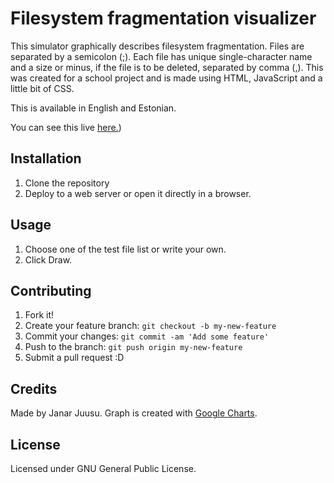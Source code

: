 # Filesystem fragmentation visualizer

This simulator graphically describes filesystem fragmentation.
Files are separated by a semicolon (;). Each file has unique single-character name and a size or minus, if the file is to be deleted, separated by comma (,).
This was created for a school project and is made using HTML, JavaScript and a little bit of CSS.

This is available in English and Estonian.

You can see this live [here.](https://juusujanar.eu/filesystem))

## Installation

1. Clone the repository
2. Deploy to a web server or open it directly in a browser.

## Usage

1. Choose one of the test file list or write your own.
2. Click Draw.

## Contributing

1. Fork it!
2. Create your feature branch: `git checkout -b my-new-feature`
3. Commit your changes: `git commit -am 'Add some feature'`
4. Push to the branch: `git push origin my-new-feature`
5. Submit a pull request :D

## Credits

Made by Janar Juusu. Graph is created with [Google Charts](https://developers.google.com/chart/).

## License

Licensed under GNU General Public License.
